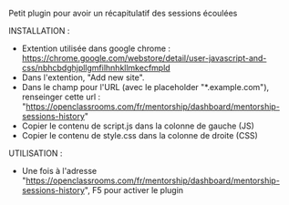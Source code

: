 Petit plugin pour avoir un récapitulatif des sessions écoulées


INSTALLATION :
- Extention utilisée dans google chrome : https://chrome.google.com/webstore/detail/user-javascript-and-css/nbhcbdghjpllgmfilhnhkllmkecfmpld
- Dans l'extention, "Add new site".
- Dans le champ pour l'URL (avec le placeholder "*.example.com"), renseinger cette url : "https://openclassrooms.com/fr/mentorship/dashboard/mentorship-sessions-history"
- Copier le contenu de script.js dans la colonne de gauche (JS)
- Copier le contenu de style.css dans la colonne de droite (CSS)

UTILISATION :
- Une fois à l'adresse "https://openclassrooms.com/fr/mentorship/dashboard/mentorship-sessions-history", F5 pour activer le plugin
